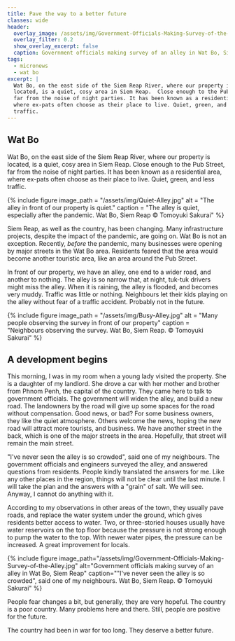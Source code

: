 ```yaml
---
title: Pave the way to a better future
classes: wide
header:
  overlay_image: /assets/img/Government-Officials-Making-Survey-of-the-Alley.jpg
  overlay_filter: 0.2
  show_overlay_excerpt: false
  caption: Government officials making survey of an alley in Wat Bo, Siem Reap. Photo by Tomoyuki Sakurai
tags:
  - micronews
  - wat bo
excerpt: |
  Wat Bo, on the east side of the Siem Reap River, where our property is
  located, is a quiet, cosy area in Siem Reap.  Close enough to the Pub Street,
  far from the noise of night parties. It has been known as a residential area,
  where ex-pats often choose as their place to live. Quiet, green, and less
  traffic.
---
```


## Wat Bo

Wat Bo, on the east side of the Siem Reap River, where our property is
located, is a quiet, cosy area in Siem Reap.  Close enough to the Pub Street,
far from the noise of night parties. It has been known as a residential area,
where ex-pats often choose as their place to live. Quiet, green, and less
traffic.

{% include figure
    image_path = "/assets/img/Quiet-Alley.jpg"
    alt = "The alley in front of our property is quiet."
    caption = "The alley is quiet, especially after the pandemic. Wat Bo, Siem Reap &copy; Tomoyuki Sakurai"
%}

Siem Reap, as well as the country, has been changing. Many infrastructure
projects, despite the impact of the pandemic, are going on. Wat Bo is not an
exception. Recently, _before_ the pandemic, many businesses were opening by
major streets in the Wat Bo area. Residents feared that the area would
become another touristic area, like an area around the Pub Street.

In front of our property, we have an alley, one end to a wider road, and
another to nothing. The alley is so narrow that, at night, tuk-tuk drivers
might miss the alley.  When it is raining, the alley is flooded, and becomes
very muddy.  Traffic was little or nothing. Neighbours let their kids playing
on the alley without fear of a traffic accident. Probably not in the future.

{% include figure
    image_path = "/assets/img/Busy-Alley.jpg"
    alt = "Many people observing the survey in front of our property"
    caption = "Neighbours observing the survey. Wat Bo, Siem Reap. &copy; Tomoyuki Sakurai"
%}

## A development begins

This morning, I was in my room when a young lady visited the property. She is
a daughter of my landlord. She drove a car with her mother and brother from
Phnom Penh, the capital of the country. They came here to talk to government
officials. The government will widen the alley, and build a new road. The
landowners by the road will give up some spaces for the road without
compensation. Good news, or bad? For some business owners, they like the quiet
atmosphere. Others welcome the news, hoping the new road will attract more
tourists, and business. We have another street in the back, which is one of
the major streets in the area. Hopefully, that street will remain the main
street.

"I've never seen the alley is so crowded", said one of my neighbours. The
government officials and engineers surveyed the alley, and answered
questions from residents. People kindly translated the answers for me. Like
any other places in the region, things will not be clear until the last
minute. I will take the plan and the answers with a "grain" of salt. We will
see. Anyway, I cannot do anything with it.

According to my observations in other areas of the town, they usually pave
roads, and replace the water system under the ground, which gives residents
better access to water. Two, or three-storied houses usually have water
reservoirs on the top floor because the pressure is not strong enough to pump
the water to the top. With newer water pipes, the pressure can be increased.
A great improvement for locals.

{% include figure
    image_path="/assets/img/Government-Officials-Making-Survey-of-the-Alley.jpg"
    alt="Government officials making survey of an alley in Wat Bo, Siem Reap"
    caption="\"I've never seen the alley is so crowded\", said one of my neighbours. Wat Bo, Siem Reap. &copy; Tomoyuki Sakurai"
%}

People fear changes a bit, but generally, they are very hopeful. The country
is a poor country. Many problems here and there. Still, people are positive
for the future.

The country had been in war for too long. They deserve a better future.
